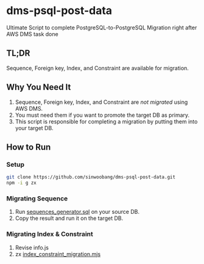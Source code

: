# dms-psql-post-data
Ultimate Script to complete PostgreSQL-to-PostgreSQL Migration right after AWS DMS task done

## TL;DR
Sequence, Foreign key, Index, and Constraint are available for migration.

## Why You Need It
1. Sequence, Foreign key, Index, and Constraint are *not migrated* using AWS DMS.
2. You must need them if you want to promote the target DB as primary.
3. This script is responsible for completing a migration by putting them into your target DB.

## How to Run
### Setup
```sh
git clone https://github.com/sinwoobang/dms-psql-post-data.git
npm -i g zx
```

### Migrating Sequence
1. Run [sequences_generator.sql](https://github.com/sinwoobang/dms-psql-post-data/blob/main/sequences_generator.sql) on your source DB.
2. Copy the result and run it on the target DB.

### Migrating Index & Constraint
1. Revise info.js
2. zx [index_constraint_migration.mjs](https://github.com/sinwoobang/dms-psql-post-data/blob/main/index_constraint_migration.mjs)

